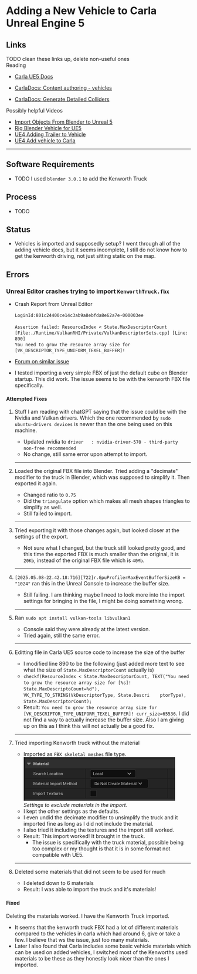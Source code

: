 # Adding a New Vehicle to Carla Unreal Engine 5

## Links
TODO clean these links up, delete non-useful ones  
Reading
* [Carla UE5 Docs](https://carla-ue5.readthedocs.io/en/latest/)

* [CarlaDocs: Content authoring - vehicles](https://carla-ue5.readthedocs.io/en/latest/tuto_content_authoring_vehicles/)

* [CarlaDocs: Generate Detailed Colliders](https://carla-ue5.readthedocs.io/en/latest/tuto_D_generate_colliders/)

Possibly helpful Videos
* [Import Objects From Blender to Unreal 5](https://youtu.be/BqF5D4kteX8?si=3R2og5zqYq4cYVLL)
* [Rig Blender Vehicle for UE5](https://youtu.be/fcLBQ-zjEK8?si=gr0fc_u_ZLOF5ErP)
* [UE4 Adding Trailer to Vehicle](https://www.youtube.com/watch?v=mJufrK7RkeI)
* [UE4 Add vehicle to Carla](https://www.youtube.com/watch?v=0F3ugwkISGk)
---


## Software Requirements
* TODO I used `blender 3.0.1` to add the Kenworth Truck

## Process
* TODO

## Status
* Vehicles is imported and supposedly setup? I went through all of the adding vehicle docs, but it seems incomplete, I still do not know how to get the kenworth driving, not just sitting static on the map.

## Errors
### Unreal Editor crashes trying to import `KenworthTruck.fbx`
* Crash Report from Unreal Editor
    ```
    LoginId:801c24400ce14c3ab9a8ebfda8e62a7e-000003ee

    Assertion failed: ResourceIndex < State.MaxDescriptorCount [File:./Runtime/VulkanRHI/Private/VulkanDescriptorSets.cpp] [Line: 890] 
    You need to grow the resource array size for [VK_DESCRIPTOR_TYPE_UNIFORM_TEXEL_BUFFER]!
    ```

* [Forum on similar issue](https://forums.unrealengine.com/t/ue5-2-freezes-on-importing-fbx/1263565/2?page=2)
* I tested importing a very simple FBX of just the default cube on Blender startup. This did work. The issue seems to be with the kenworth FBX file specifically.

#### Attempted Fixes
1. Stuff I am reading with chatGPT saying that the issue could be with the Nvidia and Vulkan drivers. Which the one recommended by `sudo ubuntu-drivers devices` is newer than the one being used on this machine.
    * Updated nvidia to `driver   : nvidia-driver-570 - third-party non-free recommended`
    * No change, still same error upon attempt to import.
    ---     
2. Loaded the original FBX file into Blender. Tried adding a "decimate" modifier to the truck in Blender, which was supposed to simplify it. Then exported it again.
    * Changed ratio to `0.75`
    * Did the `triangulate` option which makes all mesh shapes triangles to simplify as well.
    * Still failed to import.
    ---

3. Tried exporting it with those changes again, but looked closer at the settings of the export. 
    * Not sure what I changed, but the truck still looked pretty good, and this time the exported FBX is much smaller than the original, it is `20Kb`, instead of the original FBX file which is `40Mb`.
    ---
    
4. `[2025.05.08-22.42.18:716][722]r.GpuProfilerMaxEventBufferSizeKB = "1024"` ran this in the Unreal Console to increase the buffer size.
    * Still failing. I am thinking maybe I need to look more into the import settings for bringing in the file, I might be doing something wrong.
    ---  

5. Ran `sudo apt install vulkan-tools libvulkan1`
    * Console said they were already at the latest version.
    * Tried again, still the same error.
    ---

6. Editting file in Carla UE5 source code to increase the size of the buffer
    * I modified line 890 to be the following (just added more text to see what the size of `State.MaxDescriptorCount` actually is)
    * `checkf(ResourceIndex < State.MaxDescriptorCount, TEXT("You need to grow the resource array size for [%s]! State.MaxDescriptoCount=%d"), VK_TYPE_TO_STRING(VkDescriptorType, State.Descri    ptorType), State.MaxDescriptorCount);`
    * Result: `You need to grow the resource array size for [VK_DESCRIPTOR_TYPE_UNIFORM_TEXEL_BUFFER]! curr_size=65536`. I did not find a way to actually increase the buffer size. Also I am giving up on this as I think this will not actually be a good fix.
    ---

7. Tried importing Kenworth truck without the material
    * Imported as `FBX skeletal meshes` file type.  
    ![screenshot UE5 import settings](../images/UE5_material_import_settings.png)
    *Settings to exclude materials in the import.*
    * I kept the other settings as the defaults.
    * I even undid the decimate modifier to unsimplify the truck and it imported fine as long as I did not include the material.
    * I also tried it including the textures and the import still worked.
    * Result: This import worked! It brought in the truck.  
        * The issue is specifically with the truck material, possible being too complex or my thought is that it is in some format not compatible with UE5.
    ---

8. Deleted some materials that did not seem to be used for much
    * I deleted down to 6 materials
    * Result: I was able to import the truck and it's materials!

#### Fixed
Deleting the materials worked. I have the Kenworth Truck imported.
* It seems that the kenworth truck FBX had a lot of different materials compared to the vehicles in carla which had around 6, give or take a few. I believe that ws the issue, just too many materials.
* Later I also found that Carla includes some basic vehicle materials which can be used on added vehicles, I switched most of the Kenworths used materials to be these as they honestly look nicer than the ones I imported.
